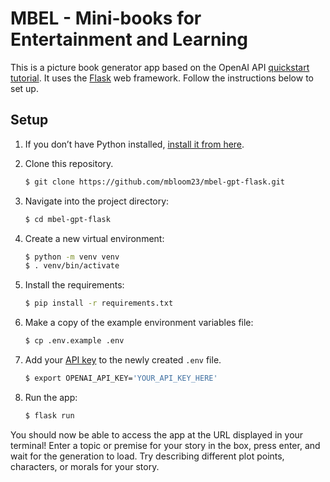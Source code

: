 # MBEL - Mini-books for Entertainment and Learning

This is a picture book generator app based on the OpenAI API [quickstart tutorial](https://beta.openai.com/docs/quickstart). It uses the [Flask](https://flask.palletsprojects.com/en/2.0.x/) web framework. Follow the instructions below to set up.

## Setup

1. If you don’t have Python installed, [install it from here](https://www.python.org/downloads/).

2. Clone this repository.
   
   ```bash 
   $ git clone https://github.com/mbloom23/mbel-gpt-flask.git
   ```

3. Navigate into the project directory:

   ```bash
   $ cd mbel-gpt-flask
   ```

4. Create a new virtual environment:

   ```bash
   $ python -m venv venv
   $ . venv/bin/activate
   ```

5. Install the requirements:

   ```bash
   $ pip install -r requirements.txt
   ```

6. Make a copy of the example environment variables file:

   ```bash
   $ cp .env.example .env
   ```

7. Add your [API key](https://beta.openai.com/account/api-keys) to the newly created `.env` file.

   ```bash
   $ export OPENAI_API_KEY='YOUR_API_KEY_HERE'
   ```

8. Run the app:

   ```bash
   $ flask run
   ```

You should now be able to access the app at the URL displayed in your terminal! Enter a topic or premise for your story in the box, press enter, and wait for the generation to load. Try describing different plot points, characters, or morals for your story.
